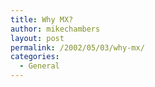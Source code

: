 ```yaml
---
title: Why MX?
author: mikechambers
layout: post
permalink: /2002/05/03/why-mx/
categories:
  - General
---
```



<eom>
